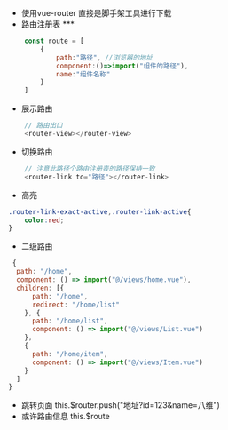 - 使用vue-router 直接是脚手架工具进行下载
- 路由注册表  ***
```javascript
    const route = [
        {
            path:"路径", //浏览器的地址
            component:()=>import("组件的路径"),
            name:"组件名称"
        }
    ]
```

- 展示路由
```javascript
    // 路由出口
    <router-view></router-view>
```

- 切换路由
```javascript
    // 注意此路径个路由注册表的路径保持一致
    <router-link to="路径"></router-link>
```

- 高亮
```css
.router-link-exact-active,.router-link-active{
    color:red;
}

```
- 二级路由
```javascript
 {
  path: "/home",
  component: () => import("@/views/home.vue"),
  children: [{
      path: "/home",
      redirect: "/home/list"
    }, {
      path: "/home/list",
      component: () => import("@/views/List.vue")
    },
    {
      path: "/home/item",
      component: () => import("@/views/Item.vue")
    }
  ]
}

```

- 跳转页面  this.$router.push("地址?id=123&name=八维")
- 或许路由信息  this.$route
  



